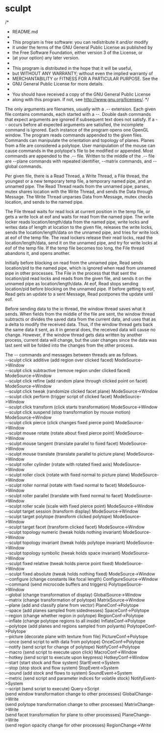# sculpt
/*
*    README.md
*
*    This program is free software: you can redistribute it and/or modify
*    it under the terms of the GNU General Public License as published by
*    the Free Software Foundation, either version 3 of the License, or
*    (at your option) any later version.
*
*    This program is distributed in the hope that it will be useful,
*    but WITHOUT ANY WARRANTY; without even the implied warranty of
*    MERCHANTABILITY or FITNESS FOR A PARTICULAR PURPOSE.  See the
*    GNU General Public License for more details.
*
*    You should have received a copy of the GNU General Public License
*    along with this program.  If not, see <http://www.gnu.org/licenses/>.
*/

The only arguments are filenames, usually with a .-- extension. Each given file contains commands, each started with a --. Double dash commands that expect arguments are ignored if subsequent text does not satisfy. If a -- occurs before all expected arguments are satisfied, the incomplete command is ignored. Each instance of the program opens one OpenGL window. The program reads commands appended to the given files. Commands can manipulate the orientation and topology of planes. Planes from a file are considered a polytope. User manipulation of the mouse can cause commands in the polytope's file to be modified or appended. Most commands are appended to the .-- file. Written to the middle of the .-- file are --plane commands with repeated identifier, --matrix commands, and --global commands.  

Per given file, there is a Read Thread, a Write Thread, a File thread, the youngest or a new temporary temp file, a temporary named pipe, and an unnamed pipe. The Read Thread reads from the unnamed pipe, parses, mutex shares location with the Write Thread, and sends the Data through Message. The Write Thread unparses Data from Message, mutex checks location, and sends to the named pipe.  

The File thread waits for read lock at current position in the temp file, or gets a write lock at eof and waits for read from the named pipe. The write locker reads location/length/data from the named pipe, write locks and writes data of length at location to the given file, releases the write locks, sends the location/length/data on the unnamed pipe, and tries for write lock at eof of the temp file. The read lockers release their read locks, read the location/length/data, send it on the unnamed pipe, and try for write locks at eof of the temp file. If the temp file becomes too long, the File thread abandons it, and opens another.  

Initially before blocking on read from the unnamed pipe, Read sends location/pid to the named pipe, which is ignored when read from unnamed pipe in other processes. The File in the process that that sent the location/pid read locks and reads from the given file, and sends it on the unnamed pipe as location/length/data. At eof, Read stops sending location/pid before blocking on the unnamed pipe. If before getting to eof, Read gets an update to a sent Message, Read postpones the update until eof.  

Before sending data to the io thread, the window thread saves what it sends. When fields from the middle of the file are sent, the window thread subtracts or divides the saved data from the current data, and uses that as a delta to modify the received data. Thus, if the window thread gets back the same data it sent, as it in general does, the received data will cause no change. However, if the window thread gets data written by another process, current data will change, but the user changes since the data was last sent will be folded into the changes from the other process.  

The -- commands and messages between threads are as follows.  
--sculpt click additive (add region over clicked faced) ModeSource->Window  
--sculpt click subtractive (remove region under clicked faced) ModeSource->Window  
--sculpt click refine (add random plane through clicked point on facet) ModeSource->Window  
--sculpt click tweak (randomize clicked facet plane) ModeSource->Window  
--sculpt click perform (trigger script of clicked facet) ModeSource->Window  
--sculpt click transform (click starts transformation) ModeSource->Window  
--sculpt click suspend (stop transformation by mouse motion) ModeSource->Window  
--sculpt click pierce (click changes fixed pierce point) ModeSource->Window  
--sculpt mouse rotate (rotate about fixed pierce point) ModeSource->Window  
--sculpt mouse tangent (translate parallel to fixed facet) ModeSource->Window  
--sculpt mouse translate (translate parallel to picture plane) ModeSource->Window  
--sculpt roller cylinder (rotate with rotated fixed axis) ModeSource->Window  
--sculpt roller clock (rotate with fixed normal to picture plane) ModeSource->Window  
--sculpt roller normal (rotate with fixed normal to facet) ModeSource->Window  
--sculpt roller parallel (translate with fixed normal to facet) ModeSource->Window  
--sculpt roller scale (scale with fixed pierce point) ModeSource->Window  
--sculpt target session (transform display) ModeSource->Window  
--sculpt target polytope (transform clicked polytope) ModeSource->Window  
--sculpt target facet (transform clicked facet) ModeSource->Window  
--sculpt topology numeric (tweak holds nothing invariant) ModeSource->Window  
--sculpt topology invariant (tweak holds polytope invariant) ModeSource->Window  
--sculpt topology symbolic (tweak holds space invariant) ModeSource->Window  
--sculpt fixed relative (tweak holds pierce point fixed) ModeSource->Window  
--sculpt fixed absolute (tweak holds nothing fixed) ModeSource->Window  
--configure (change constants like focal length) ConfigureSource->Window  
--command (send microcode buffers and triggers) PolytopeSource->Window  
--global (change transformation of display) GlobalSource->Window  
--matrix (change transformation of polytope) MatrixSource->Window  
--plane (add and classify plane from vector) PlaneConf->Polytope  
--space (add planes sampled from sidednesses) SpaceConf->Polytope  
--region (change whether region in polytope) RegionConf->Polytope  
--inflate (change polytope regions to all inside) InflateConf->Polytope  
--polytope (add planes and regions sampled from polyants) PolytopeConf->Polytope  
--picture (decorate plane with texture from file) PictureConf->Polytope  
--once (send script to with data from polytope) OnceConf->Polytope  
--notify (send script for change of polytope) NotifyConf->Polytope  
--macro (send script to execute upon click) MacroConf->Window  
--hotkey (send script to execute upon keypress) HotkeyConf->Window  
--start (start stock and flow system) StartEvent->System  
--stop (stop stock and flow system) StopEvent->System  
--sound (add stock and flows to system) SoundEvent->System  
--metric (send script and parameter indices for volatile stock) NotifyEvent->System  
--script (send script to execute) Query->Script  
(send window transformation change to other processes) GlobalChange->Write  
(send polytope transformation change to other processes) MatrixChange->Write  
(send facet transformation for plane to other processses) PlaneChange->Write  
(send region opacity change for other processes) RegionChange->Write
